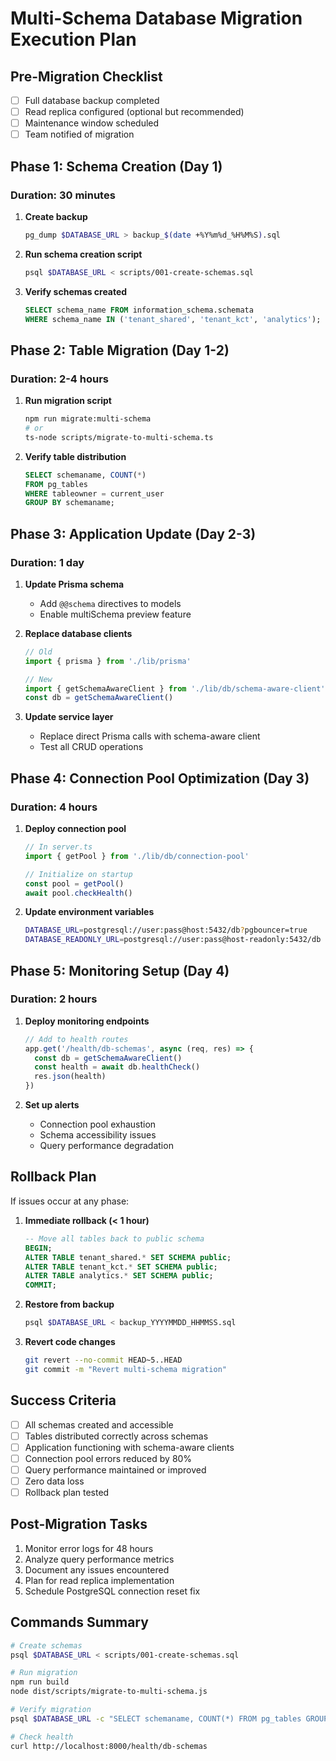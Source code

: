 # Multi-Schema Database Migration Execution Plan

## Pre-Migration Checklist
- [ ] Full database backup completed
- [ ] Read replica configured (optional but recommended)
- [ ] Maintenance window scheduled
- [ ] Team notified of migration

## Phase 1: Schema Creation (Day 1)
### Duration: 30 minutes
1. **Create backup**
   ```bash
   pg_dump $DATABASE_URL > backup_$(date +%Y%m%d_%H%M%S).sql
   ```

2. **Run schema creation script**
   ```bash
   psql $DATABASE_URL < scripts/001-create-schemas.sql
   ```

3. **Verify schemas created**
   ```sql
   SELECT schema_name FROM information_schema.schemata 
   WHERE schema_name IN ('tenant_shared', 'tenant_kct', 'analytics');
   ```

## Phase 2: Table Migration (Day 1-2)
### Duration: 2-4 hours
1. **Run migration script**
   ```bash
   npm run migrate:multi-schema
   # or
   ts-node scripts/migrate-to-multi-schema.ts
   ```

2. **Verify table distribution**
   ```sql
   SELECT schemaname, COUNT(*) 
   FROM pg_tables 
   WHERE tableowner = current_user 
   GROUP BY schemaname;
   ```

## Phase 3: Application Update (Day 2-3)
### Duration: 1 day
1. **Update Prisma schema**
   - Add `@@schema` directives to models
   - Enable multiSchema preview feature
   
2. **Replace database clients**
   ```typescript
   // Old
   import { prisma } from './lib/prisma'
   
   // New
   import { getSchemaAwareClient } from './lib/db/schema-aware-client'
   const db = getSchemaAwareClient()
   ```

3. **Update service layer**
   - Replace direct Prisma calls with schema-aware client
   - Test all CRUD operations

## Phase 4: Connection Pool Optimization (Day 3)
### Duration: 4 hours
1. **Deploy connection pool**
   ```typescript
   // In server.ts
   import { getPool } from './lib/db/connection-pool'
   
   // Initialize on startup
   const pool = getPool()
   await pool.checkHealth()
   ```

2. **Update environment variables**
   ```bash
   DATABASE_URL=postgresql://user:pass@host:5432/db?pgbouncer=true
   DATABASE_READONLY_URL=postgresql://user:pass@host-readonly:5432/db
   ```

## Phase 5: Monitoring Setup (Day 4)
### Duration: 2 hours
1. **Deploy monitoring endpoints**
   ```typescript
   // Add to health routes
   app.get('/health/db-schemas', async (req, res) => {
     const db = getSchemaAwareClient()
     const health = await db.healthCheck()
     res.json(health)
   })
   ```

2. **Set up alerts**
   - Connection pool exhaustion
   - Schema accessibility issues
   - Query performance degradation

## Rollback Plan
If issues occur at any phase:

1. **Immediate rollback (< 1 hour)**
   ```sql
   -- Move all tables back to public schema
   BEGIN;
   ALTER TABLE tenant_shared.* SET SCHEMA public;
   ALTER TABLE tenant_kct.* SET SCHEMA public;
   ALTER TABLE analytics.* SET SCHEMA public;
   COMMIT;
   ```

2. **Restore from backup**
   ```bash
   psql $DATABASE_URL < backup_YYYYMMDD_HHMMSS.sql
   ```

3. **Revert code changes**
   ```bash
   git revert --no-commit HEAD~5..HEAD
   git commit -m "Revert multi-schema migration"
   ```

## Success Criteria
- [ ] All schemas created and accessible
- [ ] Tables distributed correctly across schemas
- [ ] Application functioning with schema-aware clients
- [ ] Connection pool errors reduced by 80%
- [ ] Query performance maintained or improved
- [ ] Zero data loss
- [ ] Rollback plan tested

## Post-Migration Tasks
1. Monitor error logs for 48 hours
2. Analyze query performance metrics
3. Document any issues encountered
4. Plan for read replica implementation
5. Schedule PostgreSQL connection reset fix

## Commands Summary
```bash
# Create schemas
psql $DATABASE_URL < scripts/001-create-schemas.sql

# Run migration
npm run build
node dist/scripts/migrate-to-multi-schema.js

# Verify migration
psql $DATABASE_URL -c "SELECT schemaname, COUNT(*) FROM pg_tables GROUP BY schemaname"

# Check health
curl http://localhost:8000/health/db-schemas
```